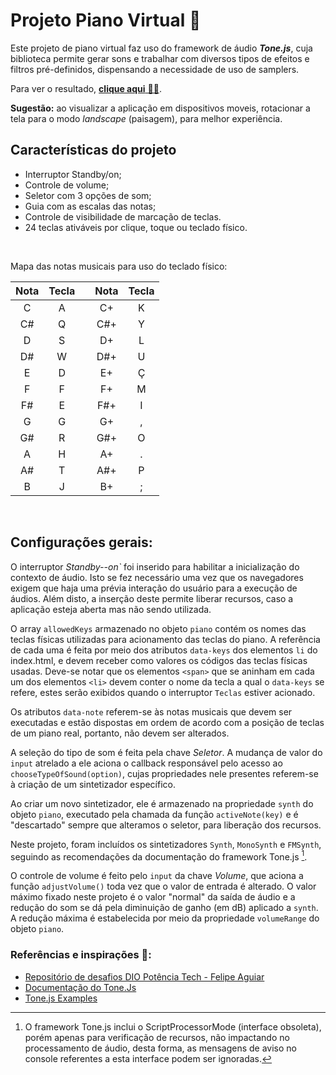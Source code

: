# Projeto Piano Virtual :musical_keyboard:

Este projeto de piano virtual faz uso do framework de áudio _**Tone.js**_, cuja biblioteca permite gerar sons e trabalhar com diversos tipos de efeitos e filtros pré-definidos, dispensando a necessidade de uso de samplers.

Para ver o resultado, [**clique aqui** 🎵🎶](https://kmkery.github.io/Projeto_piano-virtual/). 

**Sugestão:** ao visualizar a aplicação em dispositivos moveis, rotacionar a tela para o modo _landscape_ (paisagem), para melhor experiência.

## Características do projeto
* Interruptor Standby/on;
* Controle de volume;
* Seletor com 3 opções de som;
* Guia com as escalas das notas;
* Controle de visibilidade de marcação de teclas.
* 24 teclas ativáveis por clique, toque ou teclado físico. 

<br />

Mapa das notas musicais para uso do teclado físico:


|Nota |Tecla|   |Nota  |Tecla|
| :-: | :-: |:-:| :-:  | :-: |
|  C  |  A  |   |  C+  |  K  |
|  C# |  Q  |   |  C#+ |  Y  |
|  D  |  S  |   |  D+  |  L  |
|  D# |  W  |   |  D#+ |  U  |
|  E  |  D  |   |  E+  |  Ç  |
|  F  |  F  |   |  F+  |  M  |
|  F# |  E  |   |  F#+ |  I  |
|  G  |  G  |   |  G+  |  ,  |
|  G# |  R  |   |  G#+ |  O  |
|  A  |  H  |   |  A+  |  .  |
|  A# |  T  |   |  A#+ |  P  |
|  B  |  J  |   |  B+  |  ;  |

<br />

## Configurações gerais:

O interruptor _Standby--on`_ foi inserido para habilitar a inicialização do contexto de áudio. Isto se fez necessário uma vez que os navegadores exigem que haja uma prévia interação do usuário para a execução de áudios. Além disto, a inserção deste permite liberar recursos, caso a aplicação esteja aberta mas não sendo utilizada.

O array `allowedKeys` armazenado no objeto `piano` contém os nomes das teclas físicas utilizadas para acionamento das teclas do piano. A referência de cada uma é feita por meio dos atributos `data-keys` dos elementos `li` do index.html, e devem receber como valores os códigos das teclas físicas usadas. Deve-se notar que os elementos `<span>` que se aninham em cada um dos elementos `<li>` devem conter o nome da tecla a qual o `data-keys` se refere, estes serão exibidos quando o interruptor `Teclas` estiver acionado.

Os atributos `data-note` referem-se às notas musicais que devem ser executadas e estão dispostas em ordem de acordo com a posição de teclas de um piano real, portanto, não devem ser alterados.

A seleção do tipo de som é feita pela chave _Seletor_. A mudança de valor do `input` atrelado a ele aciona o callback responsável pelo acesso ao `chooseTypeOfSound(option)`, cujas propriedades nele presentes referem-se à criação de um sintetizador específico. 

Ao criar um novo sintetizador, ele é armazenado na propriedade `synth` do objeto `piano`, executado pela chamada da função `activeNote(key)` e é "descartado" sempre que alteramos o seletor, para liberação dos recursos.

Neste projeto, foram incluídos os sintetizadores `Synth`, `MonoSynth` e `FMSynth`, seguindo as recomendações da documentação do framework Tone.js [^1].

O controle de volume é feito pelo `input` da chave _Volume_, que aciona a função `adjustVolume()` toda vez que o valor de entrada é alterado. O valor máximo fixado neste projeto é o valor "normal" da saída de áudio e a redução do som se dá pela diminuição de ganho (em dB) aplicado a `synth`. A redução máxima é estabelecida por meio da propriedade `volumeRange` do objeto `piano`.

### Referências e inspirações 🤩:
* [Repositório de desafios DIO Potência Tech - Felipe Aguiar](https://github.com/felipeAguiarCode/js-music-keyboard-virtual.git)
* [Documentação do Tone.Js](https://tonejs.github.io/)
* [Tone.js Examples](https://tonejs.github.io/examples/)

[^1]: O framework Tone.js inclui o ScriptProcessorMode (interface obsoleta), porém apenas para verificação de recursos, não impactando no processamento de áudio, desta forma, as mensagens de aviso no console referentes a esta interface podem ser ignoradas.  
